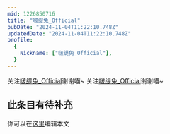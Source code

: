 ```yaml
---
mid: 1226850716
title: "啵缇兔_Official"
pubDate: "2024-11-04T11:22:10.748Z"
updatedDate: "2024-11-04T11:22:10.748Z"
profile:
  {
    Nickname: ["啵缇兔_Official"],
  }
---
```


关注[啵缇兔_Official](https://space.bilibili.com/1226850716)谢谢喵~ 关注[啵缇兔_Official](https://space.bilibili.com/1226850716)谢谢喵~

## 此条目有待补充
你可以在[这里](https://github.com/Yuhanawa/VTuber.ICU-Content/edit/master/v/啵缇兔_Official/index.md)编辑本文
